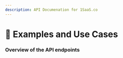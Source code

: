 ```yaml
---
description: API Documenation for 1SaaS.co
---
```


# 🎇 Examples and Use Cases

### Overview of the API endpoints
